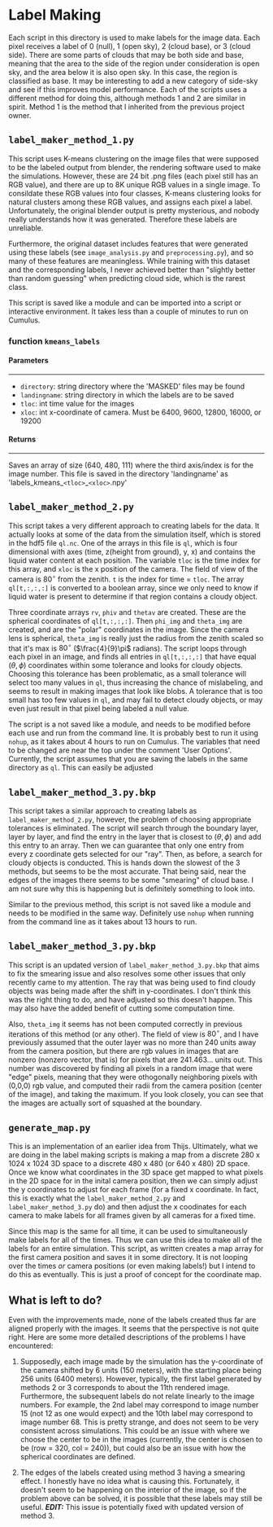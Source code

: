 # Label Making

Each script in this directory is used to make labels for the image data. Each pixel receives a label of 0 (null), 1 (open sky), 2 (cloud base), or 3 (cloud side). There are some parts of clouds that may be both side and base, meaning that the area to the side of the region under consideration is open sky, and the area below it is also open sky. In this case, the region is classified as base. It may be interesting to add a new category of side-sky and see if this improves model performance. Each of the scripts uses a different method for doing this, although methods 1 and 2 are similar in spirit. Method 1 is the method that I inherited from the previous project owner. 

## `label_maker_method_1.py`

This script uses K-means clustering on the image files that were supposed to be the labeled output from blender, the rendering software used to make the simulations. However, these are 24 bit .png files (each pixel still has an RGB value), and there are up to 8K unique RGB values in a single image. To consildate these RGB values into four classes, K-means clustering looks for natural clusters among these RGB values, and assigns each pixel a label. Unfortunately, the original blender output is pretty mysterious, and nobody really understands how it was generated. Therefore these labels are unreliable. 

Furthermore, the original dataset includes features that were generated using these labels (see `image_analysis.py` and `preprocessing.py`), and so many of these features are meaningless. While training with this dataset and the corresponding labels, I never achieved better than "slightly better than random guessing" when predicting cloud side, which is the rarest class. 

This script is saved like a module and can be imported into a script or interactive environment. It takes less than a couple of minutes to run on Cumulus.

### function `kmeans_labels`

#### Parameters
---
- `directory`: string
    directory where the 'MASKED' files may be found
- `landingname`: string
    directory in which the labels are to be saved
- `tloc`: int
    time value for the images
- `xloc`: int
    x-coordinate of camera. Must be 6400, 9600, 12800, 16000, or 19200

#### Returns
---
Saves an array of size (640, 480, 111) where the third axis/index is 
for the image number. This file is saved in the directory 'landingname' as 
'labels_kmeans_`<tloc>`_`<xloc>`.npy'

## `label_maker_method_2.py`

This script takes a very different approach to creating labels for the data. It actually looks at some of the data from the simulation itself, which is stored in the hdf5 file `ql.nc`. One of the arrays in this file is `ql`, which is four dimensional with axes (time, z(height from ground), y, x) and contains the liquid water content at each position. The variable `tloc` is the time index for this array, and `xloc` is the x position of the camera. The field of view of the camera is $80^{\circ}$ from the zenith. `t` is the index for time = `tloc`. The array `ql[t,:,:,:]` is converted to a boolean array, since we only need to know if liquid water is present to determine if that region contains a cloudy object. 

Three coordinate arrays `rv`, `phiv` and `thetav` are created. These are the spherical coordinates of `ql[t,:,:,:]`. Then `phi_img` and `theta_img` are created, and are the "polar" coordinates in the image. Since the camera lens is spherical, `theta_img` is really just the radius from the zenith scaled so that it's max is $80^{\circ}$ ($\frac{4}{9}\pi$ radians). The script loops through each pixel in an image, and finds all entries in `ql[t,:,:,:]` that have equal $(\theta, \phi)$ coordinates within some tolerance and looks for cloudy objects. Choosing this tolerance has been problematic, as a small tolerance will select too many values in `ql`, thus increasing the chance of mislabeling, and seems to result in making images that look like blobs. A tolerance that is too small has too few values in `ql`, and may fail to detect cloudy objects, or may even just result in that pixel being labeled a null value. 

The script is a not saved like a module, and needs to be modified before each use and run from the command line. It is probably best to run it using `nohup`, as it takes about 4 hours to run on Cumulus. The variables that need to be changed are near the top under the comment 'User Options'. Currently, the script assumes that you are saving the labels in the same directory as `ql`. This can easily be adjusted

## `label_maker_method_3.py.bkp`

This script takes a similar approach to creating labels as `label_maker_method_2.py`, however, the problem of choosing appropriate tolerances is eliminated. The script will search through the boundary layer, layer by layer, and find the entry in the layer that is closest to $(\theta, \phi)$ and add this entry to an array. Then we can guarantee that only one entry from every z coordinate gets selected for our "ray". Then, as before, a search for cloudy objects is conducted. This is hands down the slowest of the 3 methods, but seems to be the most accurate. That being said, near the edges of the images there seems to be some "smearing" of cloud base. I am not sure why this is happening but is definitely something to look into. 

Similar to the previous method, this script is not saved like a module and needs to be modified in the same way. Definitely use `nohup` when running from the command line as it takes about 13 hours to run. 

## `label_maker_method_3.py.bkp`

This script is an updated version of `label_maker_method_3.py.bkp` that aims to fix the smearing issue and also resolves some other issues that only recently came to my attention. The ray that was being used to find cloudy objects was being made after the shift in y-coordinates. I don't think this was the right thing to do, and have adjusted so this doesn't happen. This may also have the added benefit of cutting some computation time.

Also, `theta_img` it seems has not been computed correctly in previous iterations of this method (or any other). The field of view is $80^{\circ}$, and I have previously assumed that the outer layer was no more than 240 units away from the camera position, but there are rgb values in images that are nonzero (nonzero vector, that is) for pixels that are 241.463... units out. This number was discovered by finding all pixels in a random image that were "edge" pixels, meaning that they were othogonally neighboring pixels with (0,0,0) rgb value, and computed their radii from the camera position (center of the image), and taking the maximum. If you look closely, you can see that the images are actually sort of squashed at the boundary. 

## `generate_map.py`

This is an implementation of an earlier idea from Thijs. Ultimately, what we are doing in the label making scripts is making a map from a discrete 280 x 1024 x 1024 3D space to a discrete 480 x 480 (or 640 x 480) 2D space. Once we know what coordinates in the 3D space get mapped to what pixels in the 2D space for in the inital camera position, then we can simply adjust the y coordinates to adjust for each frame (for a fixed x coordinate. In fact, this is exactly what the `label_maker_method_2.py` and `label_maker_method_3.py` do) and then adjust the x coodinates for each camera to make labels for all frames given by all cameras for a fixed time. 

Since this map is the same for all time, it can be used to simultaneously make labels for all of the times. Thus we can use this idea to make all of the labels for an entire simulation. This script, as written creates a map array for the first camera position and saves it in some directory. It is not looping over the times _or_ camera positions (or even making labels!) but I intend to do this as eventually. This is just a proof of concept for the coordinate map.

## What is left to do?

Even with the improvements made, none of the labels created thus far are aligned properly with the images. It seems that the perspective is not quite right. Here are some more detailed descriptions of the problems I have encountered:

1. Supposedly, each image made by the simulation has the y-coordinate of the camera shifted by 6 units (150 meters), with the starting place being 256 units (6400 meters). However, typically, the first label generated by methods 2 or 3 corresponds to about the 11th rendered image. Furthermore, the subsequent labels do not relate linearly to the image numbers. For example, the 2nd label may correspond to image number 15 (not 12 as one would expect) and the 10th label may correspond to image number 68. This is pretty strange, and does not seem to be very consistent across simulations. This could be an issue with where we choose the center to be in the images (currently, the center is chosen to be (row = 320, col = 240)), but could also be an issue with how the spherical coordinates are defined. 

2. The edges of the labels created using method 3 having a smearing effect. I honestly have no idea what is causing this. Fortunately, it doesn't seem to be happening on the interior of the image, so if the problem above can be solved, it is possible that these labels may still be useful. ___EDIT:___ This issue is potentially fixed with updated version of method 3.